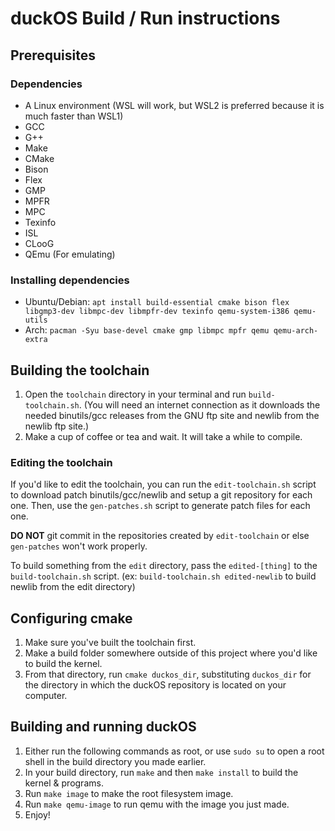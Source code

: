 # duckOS Build / Run instructions

## Prerequisites

### Dependencies
- A Linux environment (WSL will work, but WSL2 is preferred because it is much faster than WSL1)
- GCC
- G++
- Make
- CMake
- Bison
- Flex
- GMP
- MPFR
- MPC
- Texinfo
- ISL
- CLooG
- QEmu (For emulating)

### Installing dependencies
- Ubuntu/Debian: `apt install build-essential cmake bison flex libgmp3-dev libmpc-dev libmpfr-dev texinfo qemu-system-i386 qemu-utils`
- Arch: `pacman -Syu base-devel cmake gmp libmpc mpfr qemu qemu-arch-extra`

## Building the toolchain
1. Open the `toolchain` directory in your terminal and run `build-toolchain.sh`. (You will need an internet connection as it downloads the needed binutils/gcc releases from the GNU ftp site and newlib from the newlib ftp site.)
2. Make a cup of coffee or tea and wait. It will take a while to compile.

### Editing the toolchain
If you'd like to edit the toolchain, you can run the `edit-toolchain.sh` script to download patch binutils/gcc/newlib and setup a git repository for each one. Then, use the `gen-patches.sh` script to generate patch files for each one.

**DO NOT** git commit in the repositories created by `edit-toolchain` or else `gen-patches` won't work properly.

To build something from the `edit` directory, pass the `edited-[thing]` to the `build-toolchain.sh` script. (ex: `build-toolchain.sh edited-newlib` to build newlib from the edit directory)

## Configuring cmake
1. Make sure you've built the toolchain first.
2. Make a build folder somewhere outside of this project where you'd like to build the kernel.
3. From that directory, run `cmake duckos_dir`, substituting `duckos_dir` for the directory in which the duckOS repository is located on your computer.

## Building and running duckOS
1. Either run the following commands as root,  or use `sudo su` to open a root shell in the build directory you made earlier.
2. In your build directory, run `make` and then `make install` to build the kernel & programs.
3. Run `make image` to make the root filesystem image.
3. Run `make qemu-image` to run qemu with the image you just made.
5. Enjoy!
